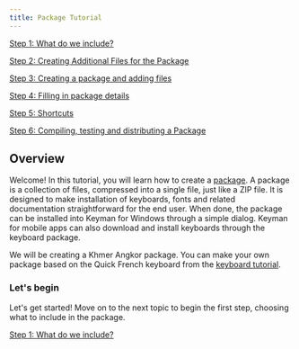 ```yaml
---
title: Package Tutorial
---
```


[Step 1: What do we include?](step-1)

[Step 2: Creating Additional Files for the Package](step-2)

[Step 3: Creating a package and adding files](step-3)

[Step 4: Filling in package details](step-4)

[Step 5: Shortcuts](step-5)

[Step 6: Compiling, testing and distributing a Package](step-6)

## Overview

Welcome! In this tutorial, you will learn how to create a
[package](../../../reference/file-types/kmp). A package is a collection
of files, compressed into a single file, just like a ZIP file. It is
designed to make installation of keyboards, fonts and related
documentation straightforward for the end user. When done, the package
can be installed into Keyman for Windows through a simple dialog. Keyman for
mobile apps can also download and install keyboards through the keyboard
package.

We will be creating a Khmer Angkor package. You can make your own
package based on the Quick French keyboard from the [keyboard tutorial](../../develop/tutorial).

### Let's begin

Let's get started! Move on to the next topic to begin the first step,
choosing what to include in the package.

[Step 1: What do we include?](step-1)
